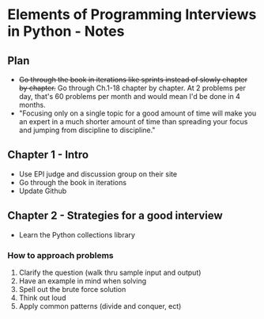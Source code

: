 # Elements of Programming Interviews in Python - Notes

## Plan

- ~~Go through the book in iterations like sprints instead of slowly chapter by chapter.~~ Go through Ch.1-18 chapter by chapter. At 2 problems per day, that's 60 problems per month and would mean I'd be done in 4 months.
- "Focusing only on a single topic for a good amount of time will make you an expert in a much shorter amount of time than spreading your focus and jumping from discipline to discipline."

## Chapter 1 - Intro

- Use EPI judge and discussion group on their site
- Go through the book in iterations
- Update Github

## Chapter 2 - Strategies for a good interview

- Learn the Python collections library

### How to approach problems

1. Clarify the question (walk thru sample input and output)
2. Have an example in mind when solving
3. Spell out the brute force solution
4. Think out loud
5. Apply common patterns (divide and conquer, ect)

